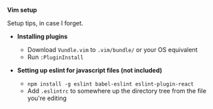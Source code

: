 **Vim setup**

Setup tips, in case I forget.

- **Installing plugins**
    - Download `Vundle.vim` to `.vim/bundle/` or your OS equivalent
    - Run `:PluginInstall`

- **Setting up eslint for javascript files (not included)**
    - `npm install -g eslint babel-eslint eslint-plugin-react`
    - Add `.eslintrc` to somewhere up the directory tree from the file you're editing
